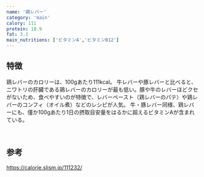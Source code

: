 ```yaml
---
name: '鶏レバー'
category: 'main'
calory: 111
protein: 18.9
fat: 3.1
main_nutritions: ['ビタミンA','ビタミンB12']
---
```


## 特徴

鶏レバーのカロリーは、100gあたり111kcal。
牛レバーや豚レバーと比べると、ニワトリの肝臓である鶏レバーのカロリーが最も低い。豚や牛のレバーほどクセがないため、食べやすいのが特徴で、レバーペースト（鶏レバーのパテ）や鶏レバーのコンフィ（オイル煮）などのレシピが人気。
牛・豚レバー同様、鶏レバーにも、僅か100gあたり1日の摂取目安量をはるかに超えるビタミンAが含まれている。

<br>

## 参考

https://calorie.slism.jp/111232/
